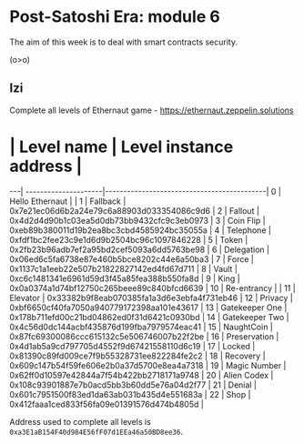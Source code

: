 # Post-Satoshi Era: module 6

The aim of this week is to deal with smart contracts security.

(o>o)

## Izi

Complete all levels of Ethernaut game - https://ethernaut.zeppelin.solutions


#  | Level name           | Level instance address                     |
---| ---------------------|--------------------------------------------|
0  | Hello Ethernaut      |                                            |
1  | Fallback             | 0x7e21ec06d6b2a24e79c6a88903d033354086c9d6 |
2  | Fallout              | 0x4d2d4d90b1c03ea5d0db73bb9432cfc9c3eb0973 |
3  | Coin Flip            | 0xeb89b380011d19b2ea8bc3cbd4585924bc35055a |
4  | Telephone            | 0xfdf1bc2fee23c9e1d6d9b2504bc96c1097846228 |
5  | Token                | 0x2fb23b96adb7ef2a95bd2cef5093a6dd5763be98 |
6  | Delegation           | 0x06ed6c5fa6738e87e460b5bce8202c44e6a50ba3 |
7  | Force                | 0x1137c1a1eeb22e507b21822827142ed4fd67d711 |
8  | Vault                | 0xc6c1481341e6961d59d3f45a85fea388b550fa8d |
9  | King                 | 0x0a0374a1d74bf12750c265beee89c840bfcd6639 |
10 | Re-entrancy          |  |
11 | Elevator             | 0x33382b9f8eab070385fa1a3d6e3ebfa4f731eb46 |
12 | Privacy              | 0xbf6650cf40fa7050a940779172398aa101e43617 |
13 | Gatekeeper One       | 0x178b711efd00c21bd04862ed0f31d6421c0930bd |
14 | Gatekeeper Two       | 0x4c56d0dc144acbf435876d199fba7979574eac41 |
15 | NaughtCoin           | 0x87fc69300086ccc615132c5e506746007b22f2be |
16 | Preservation         | 0x4d1ab5a9cd797705d4552f9d67421558110d6c19 |
17 | Locked               | 0x81390c89fd009ce7f9b55328731ee822284fe2c2 |
18 | Recovery             | 0x609c147b54f59fe606e2b0a37d5700e8ea4a7318 |
19 | Magic Number         | 0x62ff0d10597e42844a7f54b422bb2718171a9748 |
20 | Alien Codex          | 0x108c93901887e7b0acd5bb3b60dd5e76a04d2f77 |
21 | Denial               | 0x601c7951500f83ed1da63ab031b435d4e551683a |
22 | Shop                 | 0x412faaa1ced833f56fa09e01391576d474b4805d |


Address used to complete all levels is `0xa3E1aB154F40d984E56fF07d1EEa46a50BD8ee36`.
